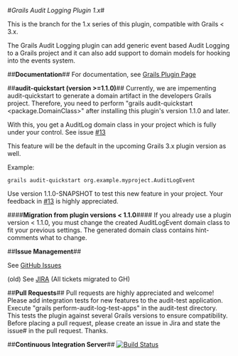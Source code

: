 #*Grails Audit Logging Plugin 1.x*#

This is the branch for the 1.x series of this plugin, compatible with Grails < 3.x.

The Grails Audit Logging plugin can add generic event based Audit Logging to a Grails project and it can also add support to domain models for hooking into the events system.

##**Documentation**##
For documentation, see [Grails Plugin Page](http://grails.org/plugin/audit-logging "Grails Plugin Page")

##**audit-quickstart (version >=1.1.0)**##
Currently, we are impementing audit-quickstart to generate a domain artifact in the developers Grails project. 
Therefore, you need to perform "grails audit-quickstart \<package.DomainClass\>" after installing this plugin's version 1.1.0 and later. 

With this, you get a AuditLog domain class in your project which is fully under your control. See issue [#13](https://github.com/robertoschwald/grails-audit-logging-plugin/issues/13)

This feature will be the default in the upcoming Grails 3.x plugin version as well.

Example:

```
grails audit-quickstart org.example.myproject.AuditLogEvent

```

Use version 1.1.0-SNAPSHOT to test this new feature in your project. Your feedback in [#13](https://github.com/robertoschwald/grails-audit-logging-plugin/issues/13) is highly appreciated.
 
####**Migration from plugin versions < 1.1.0**####
If you already use a plugin version < 1.1.0, you must change the created AuditLogEvent domain class to fit your previous settings. The generated domain class contains hint-comments what to change.


##**Issue Management**##

See [GitHub Issues](https://github.com/robertoschwald/grails-audit-logging-plugin/issues "Issues")

(old) See [JIRA](http://jira.grails.org/browse/GPAUDITLOGGING "GPAUDITLOGGING JIRA") (All tickets migrated to GH)

##**Pull Requests**##
Pull requests are highly appreciated and welcome!
Please add integration tests for new features to the audit-test application.
Execute "grails perform-audit-log-test-apps" in the audit-test directory. This tests the plugin against several Grails versions to ensure compatibility.
Before placing a pull request, please create an issue in Jira and state the issue# in the pull request. Thanks.


##**Continuous Integration Server**##
[![Build Status](https://travis-ci.org/robertoschwald/grails-audit-logging-plugin.svg?branch=1.x_maintenance)](https://travis-ci.org/robertoschwald/grails-audit-logging-plugin?branch=1.x_maintenance)

